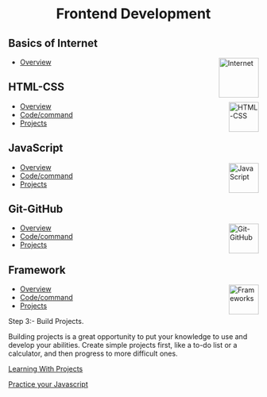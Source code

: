 <h1 align="center"> Frontend Development </h1>

## Basics of Internet

<img align="right" src="https://cdn.icon-icons.com/icons2/3525/PNG/512/web_online_internet_global_earth_world_globe_icon_221254.png" height="80" alt="Internet">

- [Overview]()

## HTML-CSS

<img align="right" src="https://upload.wikimedia.org/wikipedia/commons/1/10/CSS3_and_HTML5_logos_and_wordmarks.svg" height="60" alt="HTML-CSS"> 

- [Overview](HTML-CSS/README.md)
- [Code/command](HTML-CSS/)
- [Projects](HTML-CSS/)

## JavaScript

<img align="right" src="https://vectorwiki.com/images/G9sE3__javascript.svg" height="60" alt="JavaScript"> 

- [Overview](Developers-Roadmap/Frontend-Developer/JavaScript/Readme.md)
- [Code/command](Developers-Roadmap/Frontend-Developer/JavaScript/)
- [Projects](Developers-Roadmap/Frontend-Developer/JavaScript/)

## Git-GitHub

<img align="right" src="https://raw.githubusercontent.com/kenangundogan/fontisto/ab2364a6e61bd6e4af1cf62a167485d658911ded/icons/svg/brand/github.svg" height="60" alt="Git-GitHub"> 

- [Overview](Git-Github/README.md)
- [Code/command](Git-Github/)
- [Projects](Git-Github/)

## Framework

<img align="right" src="https://encrypted-tbn0.gstatic.com/images?q=tbn:ANd9GcQhXmXvvFyEs-lgYZW2X2CpJ_Kyjv0zLVE72lzVj3OiOeTf0gi1N7HXp011jKrMIzlTAm8&usqp=CAU)" height="60" alt="Frameworks"> 

- [Overview](frameworks/README.md)
- [Code/command](frameworks/)
- [Projects](frameworks)


<!-- The field of frontend development, which is expanding quickly, is in charge of giving online pages life. It entails utilising HTML, CSS, and JavaScript to design websites that are both user-friendly and aesthetically pleasing. Learning frontend development can be a terrific opportunity whether you are just starting out in your career or looking to transfer professions.

Step:1 - Learn HTML & CSS.

The basic building components of web pages are HTML and CSS. A web page's structure is provided by HTML, and styling and visual effects are added using CSS. It's imperative to have a firm grasp on these two technologies before delving into JavaScript.

You can get started with:-

[HTML & CSS for begineers](https://www.internetingishard.com/html-and-css/)

[HTML](https://www.w3schools.com/html/html_intro.asp)

[HTML & CSS Playlist](https://www.youtube.com/playlist?list=PLhzIaPMgkbxDxVcH-M-JFM73PY1R_i2mK)

[HTML Crash course](https://www.youtube.com/watch?v=qz0aGYrrlhU)


Step 2:- Learn Javascript.

Web pages can be made more interactive and dynamic by using the scripting language JavaScript. A solid grasp of JavaScript is necessary to work as a frontend developer.

You can get started with:-

[Ultimate Javascript Course by CodeWithHarry](https://www.youtube.com/playlist?list=PLu0W_9lII9ahR1blWXxgSlL4y9iQBnLpR)

[Javascript documentation](https://developer.mozilla.org/en-US/docs/Web/JavaScript) -->



Step 3:- Build Projects.

Building projects is a great opportunity to put your knowledge to use and develop your abilities. Create simple projects first, like a to-do list or a calculator, and then progress to more difficult ones.

[Learning With Projects](https://projectlearn.io/learn/web-development)

[Practice your Javascript](https://exercism.org/tracks/javascript)




